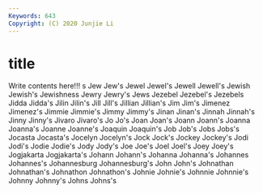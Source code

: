 ```yaml
---
Keywords: 643
Copyright: (C) 2020 Junjie Li
---
```


# title

Write contents here!!!
s 
Jew 
Jew's 
Jewel 
Jewel's 
Jewell 
Jewell's 
Jewish 
Jewish's
Jewishness 
Jewry 
Jewry's 
Jews 
Jezebel 
Jezebel's 
Jezebels 
Jidda 
Jidda's 
Jilin
Jilin's 
Jill 
Jill's 
Jillian 
Jillian's 
Jim 
Jim's 
Jimenez 
Jimenez's 
Jimmie
Jimmie's 
Jimmy 
Jimmy's 
Jinan 
Jinan's 
Jinnah 
Jinnah's 
Jinny 
Jinny's 
Jivaro
Jivaro's 
Jo 
Jo's 
Joan 
Joan's 
Joann 
Joann's 
Joanna 
Joanna's 
Joanne
Joanne's 
Joaquin 
Joaquin's 
Job 
Job's 
Jobs 
Jobs's 
Jocasta 
Jocasta's 
Jocelyn
Jocelyn's 
Jock 
Jock's 
Jockey 
Jockey's 
Jodi 
Jodi's 
Jodie 
Jodie's 
Jody
Jody's 
Joe 
Joe's 
Joel 
Joel's 
Joey 
Joey's 
Jogjakarta 
Jogjakarta's 
Johann
Johann's 
Johanna 
Johanna's 
Johannes 
Johannes's 
Johannesburg 
Johannesburg's 
John 
John's 
Johnathan
Johnathan's 
Johnathon 
Johnathon's 
Johnie 
Johnie's 
Johnnie 
Johnnie's 
Johnny 
Johnny's 
Johns
Johns's 
